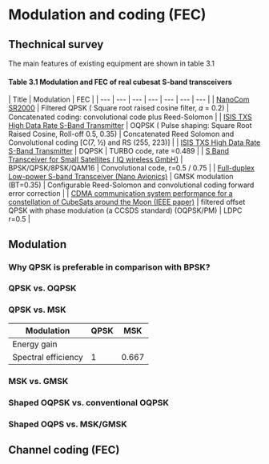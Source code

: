 # Modulation and coding \(FEC\)

## Thechnical survey

The main features of existing equipment are shown in table 3.1

#### Table 3.1 Modulation and FEC of real cubesat S-band transceivers

| Title | Modulation | FEC |
| --- | --- | --- | --- | --- | --- | --- |
| [ NanoCom SR2000](https://gomspace.com/UserFiles/Subsystems/datasheet/gs-ds-nanocom-sr2000-10.pdf) | Filtered QPSK \( Square root raised cosine filter, 𝛼 = 0.2\) | Concatenated coding: convolutional code plus Reed-Solomon |
| [ISIS TXS High Data Rate S-Band Transmitter](https://www.cubesatshop.com/product/isis-txs-s-band-transmitter/) | OQPSK \( Pulse shaping: Square Root Raised Cosine, Roll-off 0.5, 0.35\) | Concatenated Reed Solomon and Convolutional coding \[C\(7, ½\) and RS \(255, 223\)\] |
| [ISIS TXS High Data Rate S-Band Transmitter](https://www.cubesatshop.com/product/isis-txs-s-band-transmitter/) | DQPSK | TURBO code, rate =0.489 |
| [S Band Transceiver for Small Satellites \( IQ wireless GmbH\)](http://www.iq-wireless.com/images/pdf/SLINK-Datasheet.pdf) | BPSK/QPSK/8PSK/QAM16 | Convolutional code, r=0.5 / 0.75 |
| [Full-duplex Low-power S-band Transceiver \(Nano Avionics\)](https://n-avionics.com/cubesat-components/communication-systems/cubesat-s-band-transceiver/) | GMSK modulation \(BT=0.35\) | Configurable Reed-Solomon and convolutional coding forward error correction |
| [CDMA communication system performance for a constellation of CubeSats around the Moon \(IEEE paper\)](https://ieeexplore.ieee.org/document/7500710/) | filtered offset QPSK with phase modulation \(a CCSDS standard\) \(OQPSK/PM\) | LDPC r=0.5 |

## Modulation

### Why QPSK is preferable in comparison with BPSK?

### QPSK vs. OQPSK

### QPSK vs. MSK

| Modulation | QPSK | MSK |
| --- | --- | --- |
| Energy gain |  |  |
| Spectral efficiency | 1 | 0.667 |

### MSK vs. GMSK

### Shaped OQPSK vs. conventional OQPSK

### Shaped OQPS vs. MSK/GMSK

## Channel coding \(FEC\)


